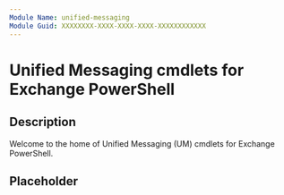 ```yaml
---
Module Name: unified-messaging
Module Guid: XXXXXXXX-XXXX-XXXX-XXXX-XXXXXXXXXXXX
---
```


# Unified Messaging cmdlets for Exchange PowerShell

## Description

Welcome to the home of Unified Messaging (UM) cmdlets for Exchange PowerShell.

## Placeholder